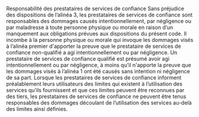 Responsabilité des prestataires de services de confiance
Sans préjudice des dispositions de l’alinéa 3, les prestataires de services de confiance sont responsables des dommages causés intentionnellement, par négligence ou par maladresse à toute personne physique ou morale en raison d’un manquement aux obligations prévues aux dispositions du présent code.
Il incombe à la personne physique ou morale qui invoque les dommages visés à l’alinéa premier d'apporter la preuve que le prestataire de services de confiance non-qualifié a agi intentionnellement ou par négligence. Un prestataire de services de confiance qualifié est présumé avoir agi intentionnellement ou par négligence, à moins qu’il n'apporte la preuve que les dommages visés à l’alinéa 1 ont été causés sans intention ni négligence de sa part.
Lorsque les prestataires de services de confiance informent préalablement leurs utilisateurs des limites qui existent à l’utilisation des services qu’ils fournissent et que ces limites peuvent être reconnues par des tiers, les prestataires de services de confiance ne peuvent être tenus responsables des dommages découlant de l’utilisation des services au-delà des limites ainsi définies.